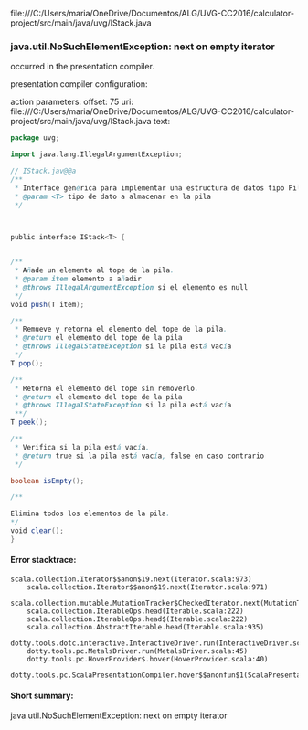file:///C:/Users/maria/OneDrive/Documentos/ALG/UVG-CC2016/calculator-project/src/main/java/uvg/IStack.java
### java.util.NoSuchElementException: next on empty iterator

occurred in the presentation compiler.

presentation compiler configuration:


action parameters:
offset: 75
uri: file:///C:/Users/maria/OneDrive/Documentos/ALG/UVG-CC2016/calculator-project/src/main/java/uvg/IStack.java
text:
```scala
package uvg;

import java.lang.IllegalArgumentException;

// IStack.jav@@a
/**
 * Interface genérica para implementar una estructura de datos tipo Pila (Stack).
 * @param <T> tipo de dato a almacenar en la pila
 */



public interface IStack<T> {


/**
 * Añade un elemento al tope de la pila.
 * @param item elemento a añadir
 * @throws IllegalArgumentException si el elemento es null
 */
void push(T item);

/** 
 * Remueve y retorna el elemento del tope de la pila.
 * @return el elemento del tope de la pila
 * @throws IllegalStateException si la pila está vacía
 */
T pop();

/**
 * Retorna el elemento del tope sin removerlo.
 * @return el elemento del tope de la pila
 * @throws IllegalStateException si la pila está vacía
 **/
T peek();

/**
 * Verifica si la pila está vacía.
 * @return true si la pila está vacía, false en caso contrario
 */

boolean isEmpty();

/**

Elimina todos los elementos de la pila.
*/
void clear();
}
```



#### Error stacktrace:

```
scala.collection.Iterator$$anon$19.next(Iterator.scala:973)
	scala.collection.Iterator$$anon$19.next(Iterator.scala:971)
	scala.collection.mutable.MutationTracker$CheckedIterator.next(MutationTracker.scala:76)
	scala.collection.IterableOps.head(Iterable.scala:222)
	scala.collection.IterableOps.head$(Iterable.scala:222)
	scala.collection.AbstractIterable.head(Iterable.scala:935)
	dotty.tools.dotc.interactive.InteractiveDriver.run(InteractiveDriver.scala:164)
	dotty.tools.pc.MetalsDriver.run(MetalsDriver.scala:45)
	dotty.tools.pc.HoverProvider$.hover(HoverProvider.scala:40)
	dotty.tools.pc.ScalaPresentationCompiler.hover$$anonfun$1(ScalaPresentationCompiler.scala:376)
```
#### Short summary: 

java.util.NoSuchElementException: next on empty iterator